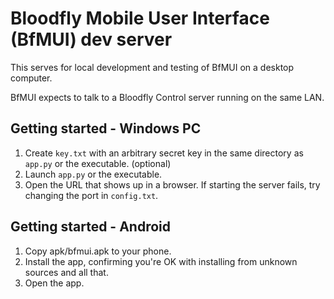 Bloodfly Mobile User Interface (BfMUI) dev server
=================================================

This serves for local development and testing of BfMUI on a desktop computer.

BfMUI expects to talk to a Bloodfly Control server running on the same LAN.


Getting started - Windows PC
----------------------------
1. Create `key.txt` with an arbitrary secret key in the same directory as `app.py` or the executable. (optional)
2. Launch `app.py` or the executable.
3. Open the URL that shows up in a browser.
If starting the server fails, try changing the port in `config.txt`.


Getting started - Android
-------------------------
1. Copy apk/bfmui.apk to your phone.
2. Install the app, confirming you're OK with installing from unknown sources and all that.
3. Open the app.